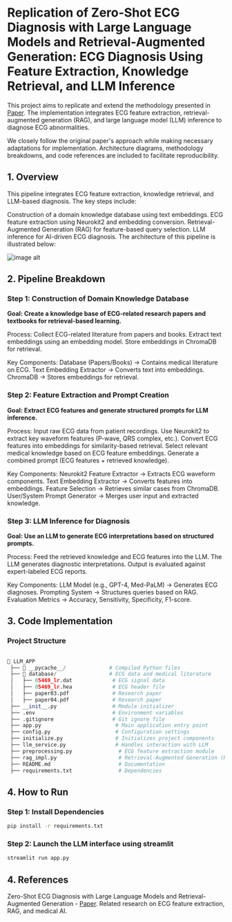 # Replication of Zero-Shot ECG Diagnosis with Large Language Models and Retrieval-Augmented Generation: ECG Diagnosis Using Feature Extraction, Knowledge Retrieval, and LLM Inference

This project aims to replicate and extend the methodology presented in [Paper](https://proceedings.mlr.press/v225/yu23b/yu23b.pdf).
The implementation integrates ECG feature extraction, retrieval-augmented generation (RAG), and large language model (LLM) inference to diagnose ECG abnormalities.

We closely follow the original paper's approach while making necessary adaptations for implementation. Architecture diagrams, methodology breakdowns, and code references are included to facilitate reproducibility.

## 1. Overview
This pipeline integrates ECG feature extraction, knowledge retrieval, and LLM-based diagnosis. The key steps include:

Construction of a domain knowledge database using text embeddings.
ECG feature extraction using Neurokit2 and embedding conversion.
Retrieval-Augmented Generation (RAG) for feature-based query selection.
LLM inference for AI-driven ECG diagnosis.
The architecture of this pipeline is illustrated below:

![image alt](https://github.com/godbright/ECG-Diagnosis-with-LLM-and-RAG/blob/c5c0c837fcaf02d1cee1dc8b79845a7da9284c7e/architecture_diagram)


## 2. Pipeline Breakdown

### Step 1: Construction of Domain Knowledge Database
**Goal: Create a knowledge base of ECG-related research papers and textbooks for retrieval-based learning.**

Process:
Collect ECG-related literature from papers and books.
Extract text embeddings using an embedding model.
Store embeddings in ChromaDB for retrieval.

Key Components:
Database (Papers/Books) → Contains medical literature on ECG.
Text Embedding Extractor → Converts text into embeddings.
ChromaDB → Stores embeddings for retrieval.

### Step 2: Feature Extraction and Prompt Creation
**Goal: Extract ECG features and generate structured prompts for LLM inference.**

Process:
Input raw ECG data from patient recordings.
Use Neurokit2 to extract key waveform features (P-wave, QRS complex, etc.).
Convert ECG features into embeddings for similarity-based retrieval.
Select relevant medical knowledge based on ECG feature embeddings.
Generate a combined prompt (ECG features + retrieved knowledge).

Key Components:
Neurokit2 Feature Extractor → Extracts ECG waveform components.
Text Embedding Extractor → Converts features into embeddings.
Feature Selection → Retrieves similar cases from ChromaDB.
User/System Prompt Generator → Merges user input and extracted knowledge.


### Step 3: LLM Inference for Diagnosis
**Goal: Use an LLM to generate ECG interpretations based on structured prompts.**

Process:
Feed the retrieved knowledge and ECG features into the LLM.
The LLM generates diagnostic interpretations.
Output is evaluated against expert-labeled ECG reports.
  
Key Components:
LLM Model (e.g., GPT-4, Med-PaLM) → Generates ECG diagnoses.
Prompting System → Structures queries based on RAG.
Evaluation Metrics → Accuracy, Sensitivity, Specificity, F1-score.

## 3. Code Implementation

### Project Structure

``` python

📂 LLM_APP  
 ├── 📂 __pycache__/              # Compiled Python files  
 ├── 📂 database/                 # ECG data and medical literature  
 │   ├── 05469_lr.dat             # ECG signal data  
 │   ├── 05469_lr.hea             # ECG header file  
 │   ├── paper03.pdf              # Research paper  
 │   ├── paper04.pdf              # Research paper  
 ├── __init__.py                  # Module initializer  
 ├── .env                         # Environment variables  
 ├── .gitignore                   # Git ignore file  
 ├── app.py                        # Main application entry point  
 ├── config.py                     # Configuration settings  
 ├── initialize.py                 # Initializes project components  
 ├── llm_service.py                # Handles interaction with LLM  
 ├── preprocessing.py               # ECG feature extraction module  
 ├── rag_impl.py                    # Retrieval-Augmented Generation (RAG) implementation  
 ├── README.md                      # Documentation  
 ├── requirements.txt               # Dependencies  

```

## 4. How to Run
### Step 1: Install Dependencies

```bash  
pip install -r requirements.txt
```


### Step 2: Launch the LLM interface using streamlit 

```python
streamlit run app.py 
```



## 4. References
Zero-Shot ECG Diagnosis with Large Language Models and
Retrieval-Augmented Generation - [Paper](https://proceedings.mlr.press/v225/yu23b/yu23b.pdf).
Related research on ECG feature extraction, RAG, and medical AI.
